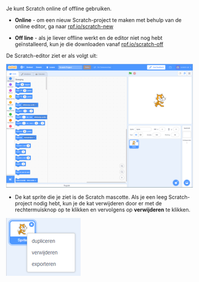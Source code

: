 Je kunt Scratch online of offline gebruiken.

+ **Online** - om een ​​nieuw Scratch-project te maken met behulp van de online editor, ga naar <a href="http://rpf.io/scratch-new" target="_blank">rpf.io/scratch-new</a>

+ **Off line** - als je liever offline werkt en de editor niet nog hebt geïnstalleerd, kun je die downloaden vanaf <a href="http://rpf.io/scratch-off" target="_blank">rpf.io/scratch-off</a>

De Scratch-editor ziet er als volgt uit:

![screenshot](images/scratch-editor.png)

+ De kat sprite die je ziet is de Scratch mascotte. Als je een leeg Scratch-project nodig hebt, kun je de kat verwijderen door er met de rechtermuisknop op te klikken en vervolgens op **verwijderen** te klikken.

![screenshot](images/delete.png)